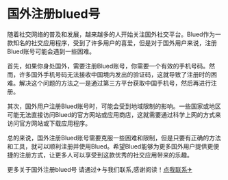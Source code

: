 # 国外注册blued号

随着社交网络的普及和发展，越来越多的人开始关注国外社交平台。Blued作为一款知名的社交应用程序，受到了许多用户的喜爱，但是对于国外用户来说，注册Blued账号可能会遇到一些困难。

首先，如果你身处国外，需要注册Blued账号，你需要一个有效的手机号码。然而，许多国外手机号码无法接收中国境内发出的验证码，这就导致了注册时的困难。解决这个问题的方法之一是通过第三方平台获取中国手机号，然后再进行注册。

其次，国外用户注册Blued账号时，可能会受到地域限制的影响。一些国家或地区可能无法直接访问Blued的官方网站或应用商店，这就需要通过科学上网的方式来访问官方网站或下载应用程序。

总的来说，国外注册Blued账号需要克服一些困难和限制，但是只要有正确的方法和工具，就可以顺利注册并使用Blued。希望Blued能够为更多国外用户提供更便捷的注册方式，让更多人可以享受到这款优秀的社交应用带来的乐趣。

更多关于国外注册blued号 请通过✈与我们联系,感谢阅读！[点我联系✈](https://ai.G208.com)